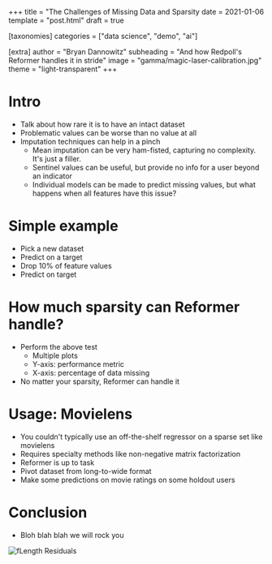 +++
title = "The Challenges of Missing Data and Sparsity
date = 2021-01-06
template = "post.html"
draft = true

[taxonomies]
categories = ["data science", "demo", "ai"]

[extra]
author = "Bryan Dannowitz"
subheading = "And how Redpoll's Reformer handles it in stride"
image = "gamma/magic-laser-calibration.jpg"
theme = "light-transparent"
+++

# Intro

* Talk about how rare it is to have an intact dataset
* Problematic values can be worse than no value at all
* Imputation techniques can help in a pinch
  * Mean imputation can be very ham-fisted, capturing no complexity. It's just a filler.
  * Sentinel values can be useful, but provide no info for a user beyond an indicator
  * Individual models can be made to predict missing values, but what happens when all features have this issue?

# Simple example

* Pick a new dataset
* Predict on a target
* Drop 10% of feature values
* Predict on target

# How much sparsity can Reformer handle?

* Perform the above test
  * Multiple plots
  * Y-axis: performance metric
  * X-axis: percentage of data missing
* No matter your sparsity, Reformer can handle it

# Usage: Movielens

* You couldn't typically use an off-the-shelf regressor on a sparse set like movielens
* Requires specialty methods like non-negative matrix factorization
* Reformer is up to task
* Pivot dataset from long-to-wide format
* Make some predictions on movie ratings on some holdout users

# Conclusion

* Bloh blah blah we will rock you

![fLength Residuals](/img/gamma/flength-residuals.png)
